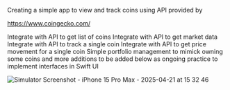 Creating a simple app to view and track coins using API provided by

https://www.coingecko.com/


Integrate with API to get list of coins 
Integrate with API to get market data
Integrate with API to track a single coin
Integrate with API to get price movement for a single coin
Simple portfolio management to mimick owning some coins and more additions to be added below as ongoing practice to implement
interfaces in Swift UI

![Simulator Screenshot - iPhone 15 Pro Max - 2025-04-21 at 15 32 46](https://github.com/user-attachments/assets/e14909fc-c7cd-4661-a0f1-86afcdbf7a8b)
